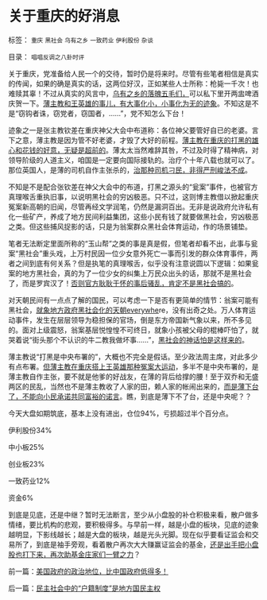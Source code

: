 # 关于重庆的好消息

标签： `重庆` `黑社会` `乌有之乡` `一致药业` `伊利股份` `杂谈` 

目录： `唱唱反调之八卦时评`

关于重庆，党准备给人民一个的交待，暂时仍是将来时。尽管有些笔者相信是真实的传闻，如果的确是真实的话，这两位好汉，正如某些人士所称：枪毙一千次！也难赎其辜！不过从真实的风言中，[乌有之乡的落魄五毛们，](../../../2012/3/18/乌有之乡是典型的黑社会.md)可以私下里开两盅啤酒庆贺一下。[薄主教和王英雄的事儿，有大事化小，小事化为无的迹象](%E6%80%8E%E4%B9%88%E4%B8%8B%E5%8F%B0%E5%91%A2)。不知这是不是“窃钩者诛，窃党者，窃国者，……”，党不知怎么下台！

迹象之一是张主教钦差在重庆神父大会中布道称：各位神父要管好自已的老婆。言下之意，薄主教是因为管不好老婆，才毁了大好的前程。[薄主教在重庆的打黑的雄心和花钱的好意，无疑是超前的](../../../2012/3/17/文革的本意是好的，才是最可怕的.md)。薄太太当然难辞其咎，不过及时得了精神病，对领导阶级的人道主义，咱国是一定要向国际接轨的。治疗个十年八载也就可以了。那位英国人，是薄的司机自作主张杀的，[治那种司机刁民，非得严刑峻法不成](../../../2011/11/11/公有制的自然资源和严刑峻法.md)。

不知是不是配合张钦差在神父大会中的布道，打黑之源头的“瓮案”事件，也被官方真理喉舌重执旧事，以说明黑社会的穷凶极恶。只不过，这则博主教借以掀起重庆冤案新高朝的旧闻，尽管再经文学润笔，仍然是漏洞百出。无非是说政府允许私有化一些矿产，养成了地方民间利益集团，这些小民有钱了就要做黑社会，穷凶极恶之类。但这些捕风捉影的话，只是为翁案群众黑社会体育运动，作的场景铺垫。

笔者无法断定里面所称的“玉山帮”之类的事是真是假，但笔者却看不出，此事与瓮案“黑社会”重头戏，上万村民因一位少女意外死亡一事而引发的群众体育事件，两者之间到底有何关系？但是执笔的真理喉舌，似乎没有注意说圆以下逻辑：如果瓮案的地方黑社会，真的为了一位少女的纠集上万民众出头的话，那就不是黑社会了，而是罗宾汉了！[否则官方耿耿于怀的事后骚乱，肯定不是黑社会搞的](../../../2011/5/20/城乡结合部黑社会化的原因是土地财政.md)。

对天朝民间有一点点了解的国民，可以考虑一下是否有更简单的情节：翁案可能有黑社会，[就象地方政府黑社会化的天朝everywhe](../../../2012/3/22/道德社会的双重标准，基层黑社会化的行政压力.md)re，没有出奇之处。万人体育运动事件，发生在层层领导为稳担保的官场，倒是东方帝国新气象以来，所不多见的。面对上级震怒，翁案基层悦惶惶不可终日，就象小孩被父母的棍棒吓怕了，就哭着说“街头那个不认识的牛二教我做坏事……”，[黑社会的神话怕是这样来的](http://darthvad.blog.sohu.com/216124630.html)。

薄主教说“打黑是中央布署的”，大概也不完全是假话。至少政法周主席，对此多少有点布署。[但薄主教在重庆搭上王英雄那种冤案大运动](../../../2012/4/28/科学地衡量制造冤案的社会效益.md)，多半不是中央布署的，是薄主教自作主张，要不就是他爹的好战友，在薄的背后给撑的腰！至于双乔和无盛两区的民乱，当然也不是薄主教收了人家的田，赖人家的帐闹出来的，[而是薄下台了，不能向小民承诺共同富裕的诺言](../../../2012/5/19/“苏联逼债”和“三年困难时期”的关系；.md)。瞧，到底是薄下不了台，还是中央呢？？

今天大盘如期筑底，基本上没有进出，仓位94%，亏损超过半个百分点。

伊利股份34%

中小板25%

创业板23%

一致药业12%

资金6%

到底是见底，还是中继？暂时无法断言，至少从小盘股的补仓积极来看，散户做多情绪，要比机构的悲观，要积极得多。与早前一样，越是小盘的板块，见底的迹象越明显，下影线越长；越是大盘的板块，越是光头光脚。现在似乎要看证监会和交易所了，到底是袖手旁观，看着散户再次大大赚赢证监会的基金，[还是出手把小盘股也打下来，再次助基金庄家们一臂之力](../../../2012/4/24/强盗逻辑正在制造空前的金融危机和经济危机.md)？



前一篇：[美国政府的政治地位，比中国政府低得多！](../../../2012/6/26/美国政府的政治地位，比中国政府低得多！.md)

后一篇：[民主社会中的“户籍制度”是地方国民主权](../../../2012/6/27/民主社会中的“户籍制度”是地方国民主权.md)